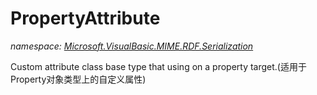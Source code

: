 ﻿# PropertyAttribute
_namespace: <a href="#" onClick="load('/docs/Microsoft.VisualBasic.MIME.RDF.Serialization/index.md')">Microsoft.VisualBasic.MIME.RDF.Serialization</a>_

Custom attribute class base type that using on a property target.(适用于Property对象类型上的自定义属性)




